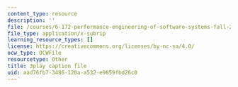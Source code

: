 ```yaml
---
content_type: resource
description: ''
file: /courses/6-172-performance-engineering-of-software-systems-fall-2018/aad76fb73486120aa532e9859fbd26c0_5sZo3SrLrGA.srt
file_type: application/x-subrip
learning_resource_types: []
license: https://creativecommons.org/licenses/by-nc-sa/4.0/
ocw_type: OCWFile
resourcetype: Other
title: 3play caption file
uid: aad76fb7-3486-120a-a532-e9859fbd26c0
---
```

